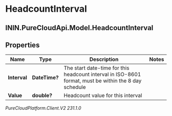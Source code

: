 # HeadcountInterval

## ININ.PureCloudApi.Model.HeadcountInterval

## Properties

|Name | Type | Description | Notes|
|------------ | ------------- | ------------- | -------------|
| **Interval** | **DateTime?** | The start date-time for this headcount interval in ISO-8601 format, must be within the 8 day schedule | |
| **Value** | **double?** | Headcount value for this interval | |



_PureCloudPlatform.Client.V2 231.1.0_
